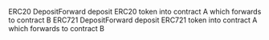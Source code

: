  ERC20 DepositForward deposit ERC20 token into contract A which forwards to contract B
 ERC721 DepositForward deposit ERC721 token into contract A which forwards to contract B
